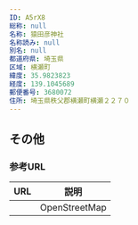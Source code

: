 ```yaml
---
ID: A5rX8
総称: null
名称: 猿田彦神社
名称読み: null
別名: null
都道府県: 埼玉県
区域: 横瀬町
緯度: 35.9823823
経度: 139.1045689
郵便番号: 3680072
住所: 埼玉県秩父郡横瀬町横瀬２２７０
---
```


## その他

### 参考URL

| URL | 説明          |
| --- | ------------- |
|     | OpenStreetMap |
